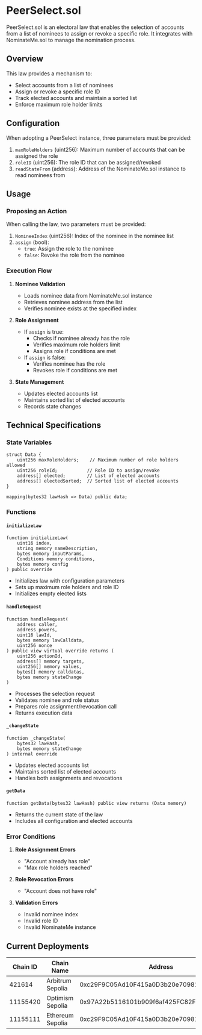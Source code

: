 # PeerSelect.sol

PeerSelect.sol is an electoral law that enables the selection of accounts from a list of nominees to assign or revoke a specific role. It integrates with NominateMe.sol to manage the nomination process.

## Overview

This law provides a mechanism to:
- Select accounts from a list of nominees
- Assign or revoke a specific role ID
- Track elected accounts and maintain a sorted list
- Enforce maximum role holder limits

## Configuration

When adopting a PeerSelect instance, three parameters must be provided:

1. `maxRoleHolders` (uint256): Maximum number of accounts that can be assigned the role
2. `roleID` (uint256): The role ID that can be assigned/revoked
3. `readStateFrom` (address): Address of the NominateMe.sol instance to read nominees from

## Usage

### Proposing an Action

When calling the law, two parameters must be provided:

1. `NomineeIndex` (uint256): Index of the nominee in the nominee list
2. `assign` (bool): 
   - `true`: Assign the role to the nominee
   - `false`: Revoke the role from the nominee

### Execution Flow

1. **Nominee Validation**
   - Loads nominee data from NominateMe.sol instance
   - Retrieves nominee address from the list
   - Verifies nominee exists at the specified index

2. **Role Assignment**
   - If `assign` is true:
     - Checks if nominee already has the role
     - Verifies maximum role holders limit
     - Assigns role if conditions are met
   - If `assign` is false:
     - Verifies nominee has the role
     - Revokes role if conditions are met

3. **State Management**
   - Updates elected accounts list
   - Maintains sorted list of elected accounts
   - Records state changes

## Technical Specifications

### State Variables

```solidity
struct Data {
    uint256 maxRoleHolders;    // Maximum number of role holders allowed
    uint256 roleId;           // Role ID to assign/revoke
    address[] elected;        // List of elected accounts
    address[] electedSorted;  // Sorted list of elected accounts
}

mapping(bytes32 lawHash => Data) public data;
```

### Functions

#### `initializeLaw`
```solidity
function initializeLaw(
    uint16 index,
    string memory nameDescription,
    bytes memory inputParams,
    Conditions memory conditions,
    bytes memory config
) public override
```
- Initializes law with configuration parameters
- Sets up maximum role holders and role ID
- Initializes empty elected lists

#### `handleRequest`
```solidity
function handleRequest(
    address caller,
    address powers,
    uint16 lawId,
    bytes memory lawCalldata,
    uint256 nonce
) public view virtual override returns (
    uint256 actionId,
    address[] memory targets,
    uint256[] memory values,
    bytes[] memory calldatas,
    bytes memory stateChange
)
```
- Processes the selection request
- Validates nominee and role status
- Prepares role assignment/revocation call
- Returns execution data

#### `_changeState`
```solidity
function _changeState(
    bytes32 lawHash,
    bytes memory stateChange
) internal override
```
- Updates elected accounts list
- Maintains sorted list of elected accounts
- Handles both assignments and revocations

#### `getData`
```solidity
function getData(bytes32 lawHash) public view returns (Data memory)
```
- Returns the current state of the law
- Includes all configuration and elected accounts

### Error Conditions

1. **Role Assignment Errors**
   - "Account already has role"
   - "Max role holders reached"

2. **Role Revocation Errors**
   - "Account does not have role"

3. **Validation Errors**
   - Invalid nominee index
   - Invalid role ID
   - Invalid NominateMe instance

## Current Deployments

| Chain ID | Chain Name      | Address                                      |
|----------|----------------|----------------------------------------------|
| 421614   | Arbitrum Sepolia | 0xc29F9C05Ad10F415a0D3b20e70981325DC292774  |
| 11155420 | Optimism Sepolia | 0x97A22b5116101b909f6af425FC82F04d78d7A1fF  |
| 11155111 | Ethereum Sepolia | 0xc29F9C05Ad10F415a0D3b20e70981325DC292774  | 



